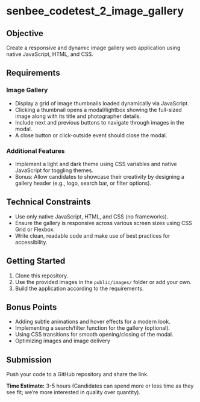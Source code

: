 # senbee_codetest_2_image_gallery

## Objective
Create a responsive and dynamic image gallery web application using native JavaScript, HTML, and CSS.

## Requirements

### Image Gallery
- Display a grid of image thumbnails loaded dynamically via JavaScript.
- Clicking a thumbnail opens a modal/lightbox showing the full-sized image along with its title and photographer details.
- Include next and previous buttons to navigate through images in the modal.
- A close button or click-outside event should close the modal.

### Additional Features
- Implement a light and dark theme using CSS variables and native JavaScript for toggling themes.
- Bonus: Allow candidates to showcase their creativity by designing a gallery header (e.g., logo, search bar, or filter options).

## Technical Constraints
- Use only native JavaScript, HTML, and CSS (no frameworks).
- Ensure the gallery is responsive across various screen sizes using CSS Grid or Flexbox.
- Write clean, readable code and make use of best practices for accessibility.

## Getting Started
1. Clone this repository.
2. Use the provided images in the `public/images/` folder or add your own.
3. Build the application according to the requirements.

## Bonus Points
- Adding subtle animations and hover effects for a modern look.
- Implementing a search/filter function for the gallery (optional).
- Using CSS transitions for smooth opening/closing of the modal.
- Optimizing images and image delivery

## Submission
Push your code to a GitHub repository and share the link.

**Time Estimate:** 3-5 hours (Candidates can spend more or less time as they see fit; we’re more interested in quality over quantity).
